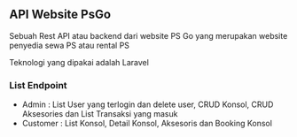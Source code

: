 ## API Website PsGo
Sebuah Rest API atau backend dari website PS Go yang merupakan website penyedia sewa PS atau rental PS

Teknologi yang dipakai adalah Laravel

### List Endpoint
- Admin : List User yang terlogin dan delete user, CRUD Konsol, CRUD Aksesories dan List Transaksi yang masuk
- Customer : List Konsol, Detail Konsol, Aksesoris dan Booking Konsol

